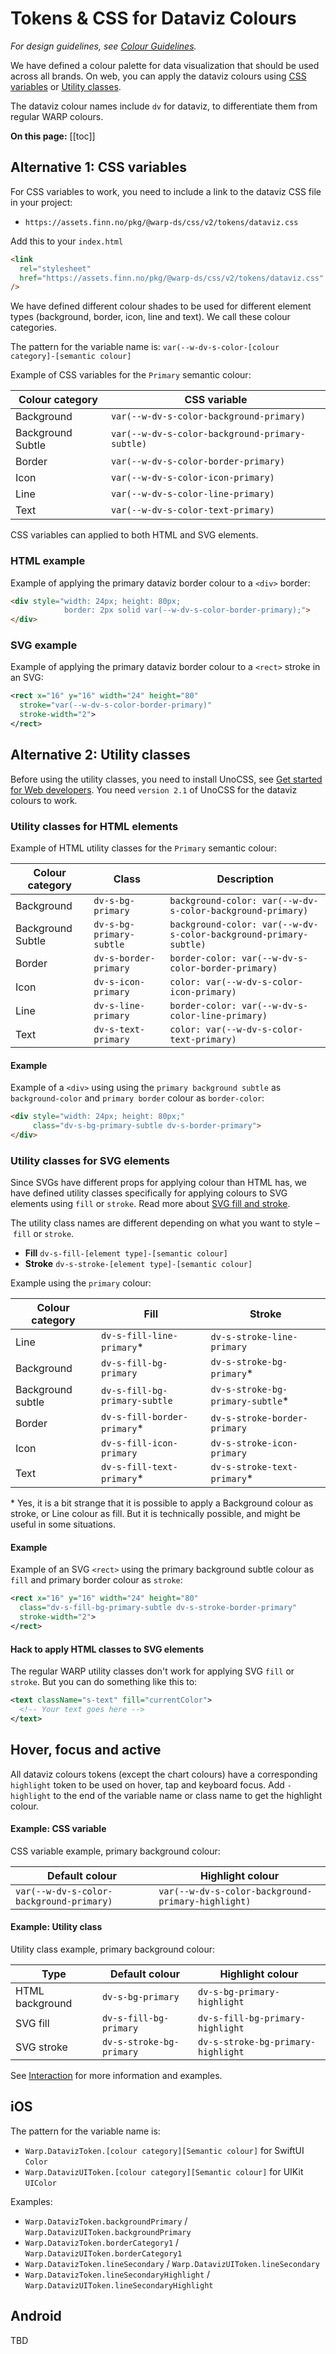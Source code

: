 # Tokens & CSS for Dataviz Colours

*For design guidelines, see [Colour Guidelines](/foundations/data-visualization/color/introduction/).*

We have defined a colour palette for data visualization that should be used across all brands. On web, you can apply the dataviz colours using [CSS variables](#alternative-1-css-variables) or [Utility classes](#alternative-2-utility-classes). 

The dataviz colour names include `dv` for dataviz, to differentiate them from regular WARP colours.

**On this page:**
[[toc]]

## Alternative 1: CSS variables
For CSS variables to work, you need to include a link to the dataviz CSS file in your project:

- `https://assets.finn.no/pkg/@warp-ds/css/v2/tokens/dataviz.css`

Add this to your `index.html`

```html
<link
  rel="stylesheet"
  href="https://assets.finn.no/pkg/@warp-ds/css/v2/tokens/dataviz.css"
/>
```

We have defined different colour shades to be used for different element types (background, border, icon, line and text). We call these colour categories. 

The pattern for the variable name is: `var(--w-dv-s-color-[colour category]-[semantic colour]`

Example of CSS variables for the `Primary` semantic colour:

| Colour category | CSS variable      |  
| -------------- | ----------------- | 
| Background     | `var(--w-dv-s-color-background-primary)` | 
| Background Subtle | `var(--w-dv-s-color-background-primary-subtle)` | 
| Border         | `var(--w-dv-s-color-border-primary)` |
| Icon           | `var(--w-dv-s-color-icon-primary)` |
| Line           | `var(--w-dv-s-color-line-primary)` |
| Text           | `var(--w-dv-s-color-text-primary)` |

CSS variables can applied to both HTML and SVG elements. 

### HTML example
Example of applying the primary dataviz border colour to a `<div>` border:

``` html
<div style="width: 24px; height: 80px; 
            border: 2px solid var(--w-dv-s-color-border-primary);">
</div>
```  

### SVG example
Example of applying the primary dataviz border colour to a `<rect>` stroke in an SVG:

``` xml
<rect x="16" y="16" width="24" height="80"
  stroke="var(--w-dv-s-color-border-primary)" 
  stroke-width="2">
</rect>

```  

## Alternative 2: Utility classes

Before using the utility classes, you need to install UnoCSS, see [Get started for Web developers](/get-started/developers/web/). You need `version 2.1` of UnoCSS for the dataviz colours to work.

### Utility classes for HTML elements

Example of HTML utility classes for the `Primary` semantic colour:

| Colour category | Class   | Description |  
| -------------- | ------------------- |  ----------------- | 
| Background     | `dv-s-bg-primary` |  `background-color: var(--w-dv-s-color-background-primary)` |
| Background Subtle | `dv-s-bg-primary-subtle` |  `background-color: var(--w-dv-s-color-background-primary-subtle)` |  
| Border         | `dv-s-border-primary` |`border-color: var(--w-dv-s-color-border-primary)` |
| Icon           | `dv-s-icon-primary` | `color: var(--w-dv-s-color-icon-primary)` |
| Line           | `dv-s-line-primary` | `border-color: var(--w-dv-s-color-line-primary)` |
| Text           | `dv-s-text-primary` | `color: var(--w-dv-s-color-text-primary)` |

#### Example

Example of a `<div>` using using the `primary background subtle` as `background-color` and `primary border` colour as `border-color`: 

``` html
<div style="width: 24px; height: 80px;" 
     class="dv-s-bg-primary-subtle dv-s-border-primary">
</div>
```  

### Utility classes for SVG elements

Since SVGs have different props for applying colour than HTML has, we have defined utility classes specifically for applying colours to SVG elements using `fill` or `stroke`. Read more about [SVG fill and stroke](https://developer.mozilla.org/en-US/docs/Web/SVG/Tutorial/Fills_and_Strokes).

The utility class names are different depending on what you want to style – `fill` or `stroke`. 
- **Fill** `dv-s-fill-[element type]-[semantic colour]`
- **Stroke** `dv-s-stroke-[element type]-[semantic colour]`


Example using the `primary` colour:

| Colour category | Fill                | Stroke               |
| -------------- | ------------------- | ------------------- |
| Line           | `dv-s-fill-line-primary`* | `dv-s-stroke-line-primary` |
| Background     | `dv-s-fill-bg-primary` | `dv-s-stroke-bg-primary`* |  
| Background subtle | `dv-s-fill-bg-primary-subtle` | `dv-s-stroke-bg-primary-subtle`* |
| Border         | `dv-s-fill-border-primary`* | `dv-s-stroke-border-primary` |
| Icon           | `dv-s-fill-icon-primary` | `dv-s-stroke-icon-primary` | 
| Text           | `dv-s-fill-text-primary`* | `dv-s-stroke-text-primary`* | 

 \* Yes, it is a bit strange that it is possible to apply a Background colour as stroke, or Line colour as fill. But it is technically possible, and might be useful in some situations.


#### Example
Example of an SVG `<rect>` using the primary background subtle colour as `fill` and primary border colour as `stroke`: 

``` xml
<rect x="16" y="16" width="24" height="80"
  class="dv-s-fill-bg-primary-subtle dv-s-stroke-border-primary"
  stroke-width="2">
</rect>
```  


#### Hack to apply HTML classes to SVG elements

The regular WARP utility classes don't work for applying SVG `fill` or `stroke`. But you can do something like this to:

``` xml
<text className="s-text" fill="currentColor">
  <!-- Your text goes here -->
</text>
```  

## Hover, focus and active

All dataviz colours tokens (except the chart colours) have a corresponding `highlight` token to be used on hover, tap and keyboard focus. Add `-highlight` to the end of the variable name or class name to get the highlight colour.

#### Example: CSS variable

CSS variable example, primary background colour:

| Default colour | Highlight colour |  
| ----- | ------ | 
| `var(--w-dv-s-color-background-primary)` | `var(--w-dv-s-color-background-primary-highlight)` | 

#### Example: Utility class

Utility class example, primary background colour:

| Type | Default colour | Highlight colour |  
| --- | ----- | ------ |  
| HTML background | `dv-s-bg-primary` | `dv-s-bg-primary-highlight` | 
| SVG fill| `dv-s-fill-bg-primary` | `dv-s-fill-bg-primary-highlight` | 
| SVG stroke| `dv-s-stroke-bg-primary` | `dv-s-stroke-bg-primary-highlight` | 

See [Interaction](/foundations/data-visualization/interaction/) for more information and examples.

## iOS

The pattern for the variable name is: 
- `Warp.DatavizToken.[colour category][Semantic colour]` for SwiftUI `Color`
- `Warp.DatavizUIToken.[colour category][Semantic colour]` for UIKit `UIColor`

Examples:
- `Warp.DatavizToken.backgroundPrimary` / `Warp.DatavizUIToken.backgroundPrimary`
- `Warp.DatavizToken.borderCategory1` / `Warp.DatavizUIToken.borderCategory1`
- `Warp.DatavizToken.lineSecondary` / `Warp.DatavizUIToken.lineSecondary`
- `Warp.DatavizToken.lineSecondaryHighlight` / `Warp.DatavizUIToken.lineSecondaryHighlight`
 

## Android

TBD

